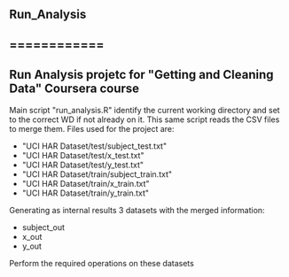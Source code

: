 ## Run_Analysis
## ============
## Run Analysis projetc for "Getting and Cleaning Data" Coursera course

Main script "run_analysis.R" identify the current working directory and set to the correct WD if not already on it.
This same script reads the CSV files to merge them. Files used for the project are:
* "UCI HAR Dataset/test/subject_test.txt"
* "UCI HAR Dataset/test/x_test.txt"
* "UCI HAR Dataset/test/y_test.txt"
* "UCI HAR Dataset/train/subject_train.txt"
* "UCI HAR Dataset/train/x_train.txt"
* "UCI HAR Dataset/train/y_train.txt"

Generating as internal results 3 datasets with the merged information:
* subject_out
* x_out
* y_out

Perform the required operations on these datasets


